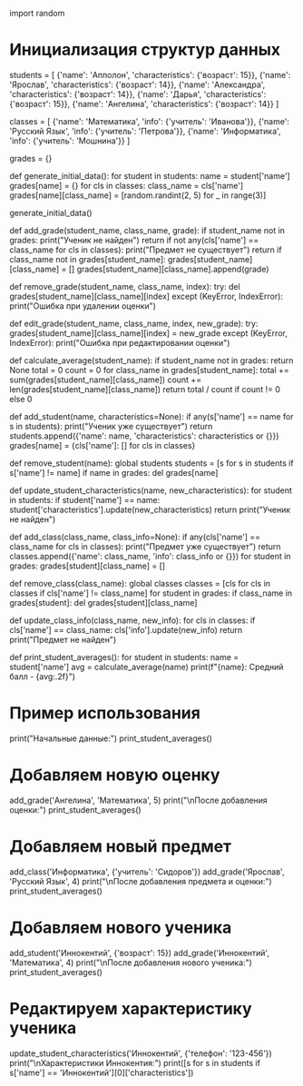 import random

# Инициализация структур данных
students = [
    {'name': 'Апполон', 'characteristics': {'возраст': 15}},
    {'name': 'Ярослав', 'characteristics': {'возраст': 14}},
    {'name': 'Александра', 'characteristics': {'возраст': 14}},
    {'name': 'Дарья', 'characteristics': {'возраст': 15}},
    {'name': 'Ангелина', 'characteristics': {'возраст': 14}}
]

classes = [
    {'name': 'Математика', 'info': {'учитель': 'Иванова'}},
    {'name': 'Русский Язык', 'info': {'учитель': 'Петрова'}},
    {'name': 'Информатика', 'info': {'учитель': 'Мошнина'}}
]

grades = {}


def generate_initial_data():
    for student in students:
        name = student['name']
        grades[name] = {}
        for cls in classes:
            class_name = cls['name']
            grades[name][class_name] = [random.randint(2, 5) for _ in range(3)]


generate_initial_data()


def add_grade(student_name, class_name, grade):
    if student_name not in grades:
        print("Ученик не найден")
        return
    if not any(cls['name'] == class_name for cls in classes):
        print("Предмет не существует")
        return
    if class_name not in grades[student_name]:
        grades[student_name][class_name] = []
    grades[student_name][class_name].append(grade)


def remove_grade(student_name, class_name, index):
    try:
        del grades[student_name][class_name][index]
    except (KeyError, IndexError):
        print("Ошибка при удалении оценки")


def edit_grade(student_name, class_name, index, new_grade):
    try:
        grades[student_name][class_name][index] = new_grade
    except (KeyError, IndexError):
        print("Ошибка при редактировании оценки")


def calculate_average(student_name):
    if student_name not in grades:
        return None
    total = 0
    count = 0
    for class_name in grades[student_name]:
        total += sum(grades[student_name][class_name])
        count += len(grades[student_name][class_name])
    return total / count if count != 0 else 0


def add_student(name, characteristics=None):
    if any(s['name'] == name for s in students):
        print("Ученик уже существует")
        return
    students.append({'name': name, 'characteristics': characteristics or {}})
    grades[name] = {cls['name']: [] for cls in classes}


def remove_student(name):
    global students
    students = [s for s in students if s['name'] != name]
    if name in grades:
        del grades[name]


def update_student_characteristics(name, new_characteristics):
    for student in students:
        if student['name'] == name:
            student['characteristics'].update(new_characteristics)
            return
    print("Ученик не найден")


def add_class(class_name, class_info=None):
    if any(cls['name'] == class_name for cls in classes):
        print("Предмет уже существует")
        return
    classes.append({'name': class_name, 'info': class_info or {}})
    for student in grades:
        grades[student][class_name] = []


def remove_class(class_name):
    global classes
    classes = [cls for cls in classes if cls['name'] != class_name]
    for student in grades:
        if class_name in grades[student]:
            del grades[student][class_name]


def update_class_info(class_name, new_info):
    for cls in classes:
        if cls['name'] == class_name:
            cls['info'].update(new_info)
            return
    print("Предмет не найден")


def print_student_averages():
    for student in students:
        name = student['name']
        avg = calculate_average(name)
        print(f"{name}: Средний балл - {avg:.2f}")


# Пример использования
print("Начальные данные:")
print_student_averages()

# Добавляем новую оценку
add_grade('Ангелина', 'Математика', 5)
print("\nПосле добавления оценки:")
print_student_averages()

# Добавляем новый предмет
add_class('Информатика', {'учитель': 'Сидоров'})
add_grade('Ярослав', 'Русский Язык', 4)
print("\nПосле добавления предмета и оценки:")
print_student_averages()

# Добавляем нового ученика
add_student('Иннокентий', {'возраст': 15})
add_grade('Иннокентий', 'Математика', 4)
print("\nПосле добавления нового ученика:")
print_student_averages()

# Редактируем характеристику ученика
update_student_characteristics('Иннокентий', {'телефон': '123-456'})
print("\nХарактеристики Иннокентия:")
print([s for s in students if s['name'] == 'Иннокентий'][0]['characteristics'])
